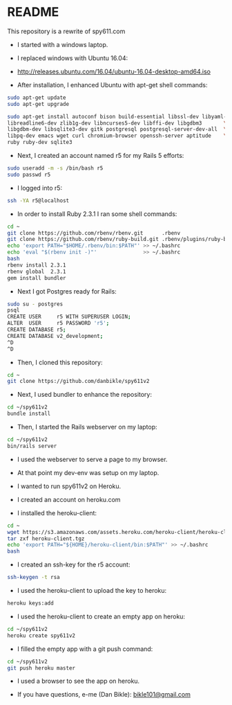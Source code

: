 # README

This repository is a rewrite of spy611.com

* I started with a windows laptop.

* I replaced windows with Ubuntu 16.04:

* http://releases.ubuntu.com/16.04/ubuntu-16.04-desktop-amd64.iso

* After installation, I enhanced Ubuntu with apt-get shell commands:

```bash
sudo apt-get update
sudo apt-get upgrade

sudo apt-get install autoconf bison build-essential libssl-dev libyaml-dev \
libreadline6-dev zlib1g-dev libncurses5-dev libffi-dev libgdbm3       \
libgdbm-dev libsqlite3-dev gitk postgresql postgresql-server-dev-all  \
libpq-dev emacs wget curl chromium-browser openssh-server aptitude    \
ruby ruby-dev sqlite3
```

* Next, I created an account named r5 for my Rails 5 efforts:

```bash
sudo useradd -m -s /bin/bash r5
sudo passwd r5
```

* I logged into r5:

```bash
ssh -YA r5@localhost
```

* In order to install Ruby 2.3.1 I ran some shell commands:

```bash
cd ~
git clone https://github.com/rbenv/rbenv.git      .rbenv
git clone https://github.com/rbenv/ruby-build.git .rbenv/plugins/ruby-build
echo 'export PATH="$HOME/.rbenv/bin:$PATH"' >> ~/.bashrc
echo 'eval "$(rbenv init -)"'               >> ~/.bashrc
bash
rbenv install 2.3.1
rbenv global  2.3.1
gem install bundler
```

* Next I got Postgres ready for Rails:

```bash
sudo su - postgres
psql
CREATE USER     r5 WITH SUPERUSER LOGIN;
ALTER  USER     r5 PASSWORD 'r5';
CREATE DATABASE r5;
CREATE DATABASE v2_development;
^D
^D
```

* Then, I cloned this repository:

```bash
cd ~
git clone https://github.com/danbikle/spy611v2
```

* Next, I used bundler to enhance the repository:

```bash
cd ~/spy611v2
bundle install
```

* Then, I started the Rails webserver on my laptop:

```bash
cd ~/spy611v2
bin/rails server
```

* I used the webserver to serve a page to my browser.

* At that point my dev-env was setup on my laptop.

* I wanted to run spy611v2 on Heroku.

* I created an account on heroku.com

* I installed the heroku-client:

```bash
cd ~
wget https://s3.amazonaws.com/assets.heroku.com/heroku-client/heroku-client.tgz
tar zxf heroku-client.tgz
echo 'export PATH="${HOME}/heroku-client/bin:$PATH"' >> ~/.bashrc
bash
```

* I created an ssh-key for the r5 account:

```bash
ssh-keygen -t rsa
```

* I used the heroku-client to upload the key to heroku:

```bash
heroku keys:add
```

* I used the heroku-client to create an empty app on heroku:

```bash
cd ~/spy611v2
heroku create spy611v2
```

* I filled the empty app with a git push command:

```bash
cd ~/spy611v2
git push heroku master
```

* I used a browser to see the app on heroku.

* If you have questions, e-me (Dan Bikle): bikle101@gmail.com
